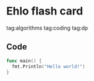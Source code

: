 # Ehlo flash card

tag:algorithms tag:coding tag:dp

## Code

```go
func main() {
  fmt.Println("Hello world!")
}
```

